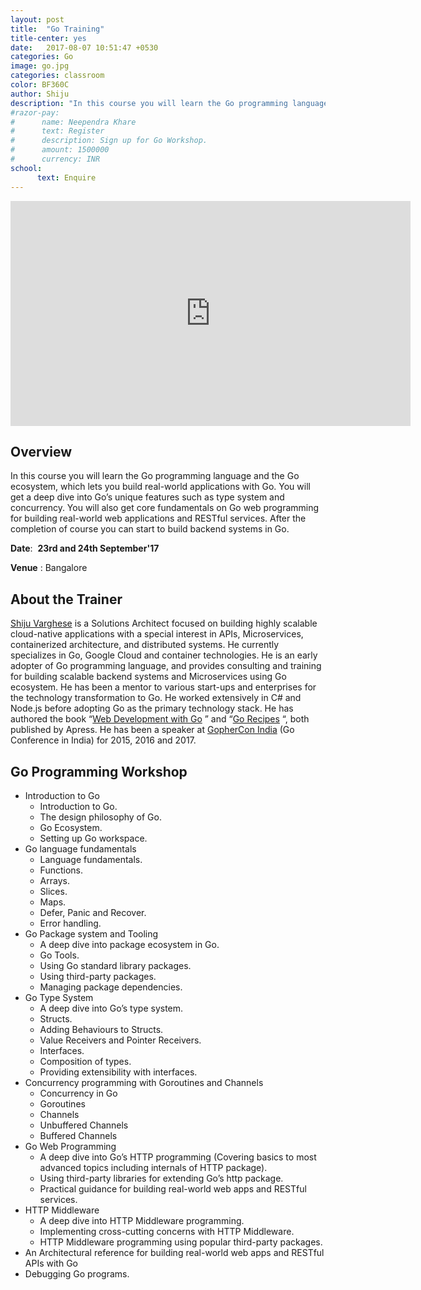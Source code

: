 ```yaml
---
layout: post
title:  "Go Training"
title-center: yes
date:   2017-08-07 10:51:47 +0530
categories: Go 
image: go.jpg
categories: classroom 
color: BF360C
author: Shiju
description: "In this course you will learn the Go programming language and the Go ecosystem, which lets you build real-world applications with Go." 
#razor-pay:
#      name: Neependra Khare
#      text: Register 
#      description: Sign up for Go Workshop.
#      amount: 1500000
#      currency: INR
school:
      text: Enquire
---
```


<iframe class="video" src="https://player.vimeo.com/video/228531637" width="640" height="360" frameborder="0" webkitallowfullscreen mozallowfullscreen allowfullscreen></iframe>

## **Overview** 

In this course you will learn the Go programming language and the Go ecosystem, which lets you build real-world applications with Go. You will get a deep dive into Go’s unique features such as type system and concurrency. You will also get core fundamentals on Go web programming for building real-world web applications and RESTful services. After the completion of course you can start to build backend systems in Go.

**Date**: &nbsp;**23rd and 24th September'17**

**Venue** : Bangalore


## **About the Trainer**

<p class="m_5399022079493017632gmail-ng-scope">
  <a href="https://twitter.com/shijucv">Shiju Varghese</a> is a Solutions Architect focused on building highly scalable cloud-native applications with a special interest in APIs, Microservices, containerized architecture, and distributed systems. He currently specializes in Go, Google Cloud and container technologies. He is an early adopter of Go programming language, and provides consulting and training for building scalable backend systems and Microservices using Go ecosystem. He has been a mentor to various start-ups and enterprises for the technology transformation to Go. He worked extensively in C# and Node.js before adopting Go as the primary technology stack. He has authored the book &#8220;<a href="http://www.apress.com/9781484210536">Web Development with Go</a> &#8221; and &#8220;<a href="http://www.springer.com/in/book/9781484211885">Go Recipes</a> &#8220;, both published by Apress.&nbsp;He has been a speaker at <a href="http://www.gophercon.in/">GopherCon India</a> (Go Conference in India) for 2015, 2016 and 2017.
</p>

## **Go Programming Workshop**

  * Introduction to Go 
      * Introduction to Go.
      * The design philosophy of Go.
      * Go Ecosystem.
      * Setting up Go workspace.
  * Go language fundamentals 
      * Language fundamentals.
      * Functions.
      * Arrays.
      * Slices.
      * Maps.
      * Defer, Panic and Recover.
      * Error handling.
  * Go Package system and Tooling 
      * A deep dive into package ecosystem in Go.
      * Go Tools.
      * Using Go standard library packages.
      * Using third-party packages.
      * Managing package dependencies.
  * Go Type System 
      * A deep dive into Go’s type system.
      * Structs.
      * Adding Behaviours to Structs.
      * Value Receivers and Pointer Receivers.
      * Interfaces.
      * Composition of types.
      * Providing extensibility with interfaces.
  * Concurrency programming with Goroutines and Channels 
      * Concurrency in Go
      * Goroutines
      * Channels
      * Unbuffered Channels
      * Buffered Channels
  * Go Web Programming 
      * A deep dive into Go&#8217;s HTTP programming (Covering basics to most advanced topics including internals of HTTP package).
      * Using third-party libraries for extending Go’s http package.
      * Practical guidance for building real-world web apps and RESTful services.
  * HTTP Middleware 
      * A deep dive into HTTP Middleware programming.
      * Implementing cross-cutting concerns with HTTP Middleware.
      * HTTP Middleware programming using popular third-party packages.
  * An Architectural reference for building real-world web apps and RESTful APIs with Go
  * Debugging Go programs.
  
